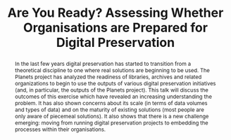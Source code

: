 ---
abstract: 'In the last few years digital preservation has started to transition from
  a theoretical discipline to one where real solutions are beginning to be used. The
  Planets project has analyzed the readiness of libraries, archives and related organizations
  to begin to use the outputs of various digital preservation initiatives (and, in
  particular, the outputs of the Planets project). This talk will discuss the outcomes
  of this exercise which have revealed an increasing understanding the problem. It
  has also shown concerns about its scale (in terms of data volumes and types of data)
  and on the maturity of existing solutions (most people are only aware of piecemeal
  solutions). It also shows that there is a new challenge emerging: moving from running
  digital preservation projects to embedding the processes within their organisations. '
creators:
- Sinclair, Pauline
- Sharpe, Robert
- Keen, Ann
- Jardine, Lewis
- Humphreys, Jane
- Farquhar, Adam
- Duckworth, James
- Billenness, Clive
date: null
document_url: https://services.phaidra.univie.ac.at/api/object/o:294014/download
grand_parent: iPRES
institutions: []
keywords:
- san francisco
landing_page_url: https://phaidra.univie.ac.at/o:294014
language: eng
layout: publication
license: CC BY-SA 3.0 AT
notes_url: null
parent: iPRES 2009
publication_type: paper
size: 970025
slides_url: null
source_name: iPRES
stream_url: null
title: Are You Ready? Assessing Whether Organisations are Prepared for Digital Preservation
year: 2009
---
